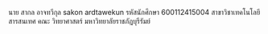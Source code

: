 นาย สากล อาจทวีกุล 
sakon ardtawekun
รหัสนักศึกษา 600112415004
สาขาวิชาเทคโนโลยีสารสนเทศ
คณะ วิทยาศาสตร์
มหาวิทยาลัยราชภัฎบุรีรัมย์